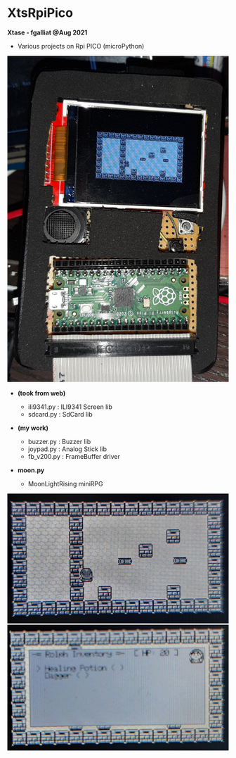 # XtsRpiPico

**Xtase - fgalliat @Aug 2021**

 - Various projects on Rpi PICO (microPython)

![console](./pictures/consoleBox.jpg)

 - **(took from web)**
	 - ili9341.py : ILI9341 Screen lib
	 - sdcard.py : SdCard lib
 - **(my work)**
	 - buzzer.py : Buzzer lib
	 - joypad.py : Analog Stick lib
	 - fb_v200.py : FrameBuffer driver
	 
 - **moon.py**
	- MoonLightRising miniRPG

![screen](./pictures/screen.jpg)
![screen](./pictures/inventory.jpg)